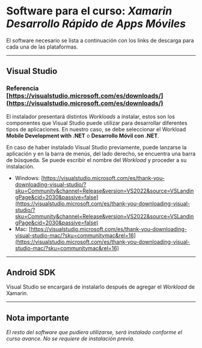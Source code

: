 # Software para el curso: _Xamarin Desarrollo Rápido de Apps Móviles_

El software necesario se lista a continuación con los links de descarga para cada una de las plataformas.

---

## Visual Studio

### Referencia [https://visualstudio.microsoft.com/es/downloads/](https://visualstudio.microsoft.com/es/downloads/)

El instalador presentará distintos _Workloads_ a instalar, estos son los componentes que Visual Studio puede utilizar para desarrollar diferentes tipos de aplicaciones. En nuestro caso, se debe seleccionar el Workload **Mobile Development with .NET** o **Desarrollo Móvil con .NET**.

En caso de haber instalado Visual Studio previamente, puede lanzarse la aplicación y en la barra de menús, del lado derecho, se encuentra una barra de búsqueda. Se puede escribir el nombre del _Workload_ y proceder a su instalación.

- Windows: [https://visualstudio.microsoft.com/es/thank-you-downloading-visual-studio/?sku=Community&channel=Release&version=VS2022&source=VSLandingPage&cid=2030&passive=false](https://visualstudio.microsoft.com/es/thank-you-downloading-visual-studio/?sku=Community&channel=Release&version=VS2022&source=VSLandingPage&cid=2030&passive=false)
- Mac: [https://visualstudio.microsoft.com/es/thank-you-downloading-visual-studio-mac/?sku=communitymac&rel=16](https://visualstudio.microsoft.com/es/thank-you-downloading-visual-studio-mac/?sku=communitymac&rel=16)

---

## Android SDK

Visual Studio se encargará de instalarlo después de agregar el _Workload_ de Xamarin.

---

## Nota importante

_El resto del software que pudiera utilizarse, será instalado conforme el curso avance. No se requiere de instalación previa._